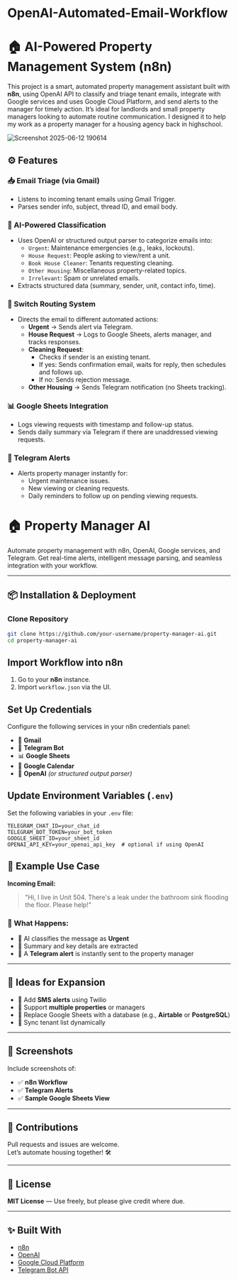 # OpenAI-Automated-Email-Workflow

# 🏠 AI-Powered Property Management System (n8n)

This project is a smart, automated property management assistant built with **n8n**, using OpenAI API to classify and triage tenant emails, integrate with Google services and uses Google Cloud Platform, and send alerts to the manager for timely action. It’s ideal for landlords and small property managers looking to automate routine communication. I designed it to help my work as a property manager for a housing agency back in highschool. 

![Screenshot 2025-06-12 190614](https://github.com/user-attachments/assets/312656b3-499d-49ec-bb9f-fb65e8cb0fc8)

## ⚙️ Features

### 📥 Email Triage (via Gmail)
- Listens to incoming tenant emails using Gmail Trigger.
- Parses sender info, subject, thread ID, and email body.

### 🧠 AI-Powered Classification
- Uses OpenAI or structured output parser to categorize emails into:
  - `Urgent`: Maintenance emergencies (e.g., leaks, lockouts).
  - `House Request`: People asking to view/rent a unit.
  - `Book House Cleaner`: Tenants requesting cleaning.
  - `Other Housing`: Miscellaneous property-related topics.
  - `Irrelevant`: Spam or unrelated emails.
- Extracts structured data (summary, sender, unit, contact info, time).

### 🔀 Switch Routing System
- Directs the email to different automated actions:
  - **Urgent** → Sends alert via Telegram.
  - **House Request** → Logs to Google Sheets, alerts manager, and tracks responses.
  - **Cleaning Request**:
    - Checks if sender is an existing tenant.
    - If yes: Sends confirmation email, waits for reply, then schedules and follows up.
    - If no: Sends rejection message.
  - **Other Housing** → Sends Telegram notification (no Sheets tracking).

### 📊 Google Sheets Integration
- Logs viewing requests with timestamp and follow-up status.
- Sends daily summary via Telegram if there are unaddressed viewing requests.

### 📲 Telegram Alerts
- Alerts property manager instantly for:
  - Urgent maintenance issues.
  - New viewing or cleaning requests.
  - Daily reminders to follow up on pending viewing requests.

# 🏠 Property Manager AI

Automate property management with n8n, OpenAI, Google services, and Telegram. Get real-time alerts, intelligent message parsing, and seamless integration with your workflow.

---

## 📦 Installation & Deployment

### Clone Repository

```bash
git clone https://github.com/your-username/property-manager-ai.git
cd property-manager-ai
```

## Import Workflow into n8n

1. Go to your **n8n** instance.
2. Import `workflow.json` via the UI.

## Set Up Credentials

Configure the following services in your n8n credentials panel:

- 📧 **Gmail**
- 🤖 **Telegram Bot**
- 📊 **Google Sheets**
- 📆 **Google Calendar**
- 🧠 **OpenAI** *(or structured output parser)*

## Update Environment Variables (`.env`)

Set the following variables in your `.env` file:

```env
TELEGRAM_CHAT_ID=your_chat_id
TELEGRAM_BOT_TOKEN=your_bot_token
GOOGLE_SHEET_ID=your_sheet_id
OPENAI_API_KEY=your_openai_api_key  # optional if using OpenAI
```

## 🧪 Example Use Case

**Incoming Email:**

> "Hi, I live in Unit 504. There's a leak under the bathroom sink flooding the floor. Please help!"

### 🔄 What Happens:

- 🧠 AI classifies the message as **Urgent**
- 📝 Summary and key details are extracted
- 🚨 A **Telegram alert** is instantly sent to the property manager

---

## 🧠 Ideas for Expansion

- 📲 Add **SMS alerts** using Twilio
- 🏢 Support **multiple properties** or managers
- 💾 Replace Google Sheets with a database (e.g., **Airtable** or **PostgreSQL**)
- 🔁 Sync tenant list dynamically

---

## 📸 Screenshots

Include screenshots of:

- ✅ **n8n Workflow**
- ✅ **Telegram Alerts**
- ✅ **Sample Google Sheets View**

---

## 🤝 Contributions

Pull requests and issues are welcome.  
Let’s automate housing together! 🛠️

---

## 📄 License

**MIT License** — Use freely, but please give credit where due.

---

## ✨ Built With

- [n8n](https://n8n.io)
- [OpenAI](https://openai.com)
- [Google Cloud Platform](https://cloud.google.com)
- [Telegram Bot API](https://core.telegram.org/bots/api)


